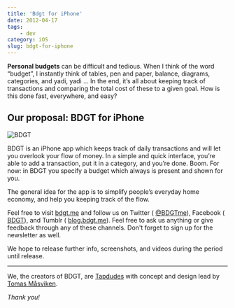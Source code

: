 ```yaml
---
title: 'Bdgt for iPhone'
date: 2012-04-17
tags:
    - dev
category: iOS
slug: bdgt-for-iphone
---
```


**Personal budgets** can be difficult and tedious. When I think of the word “budget”, I instantly
think of tables, pen and paper, balance, diagrams, categories, and yadi, yadi … In the end, it’s all
about keeping track of transactions and comparing the total cost of these to a given goal. How is
this done fast, everywhere, and easy?

## Our proposal: BDGT for iPhone

![BDGT](http://f.cl.ly/items/121Z2e0Y2g3d3k1r2M27/facebook_cover_photo.png)

BDGT is an iPhone app which keeps track of daily transactions and will let you overlook your flow of
money. In a simple and quick interface, you’re able to add a transaction, put it in a category, and
you’re done. Boom. For now: in BDGT you specify a budget which always is present and shown for you.

The general idea for the app is to simplify people’s everyday home economy, and help you keeping
track of the flow.

Feel free to visit [bdgt.me](http://bdgt.me) and follow us on Twitter (
[@BDGTme](http://twitter.com/bdgtme)), Facebook (
[BDGT](http://www.facebook.com/pages/Bdgt/386636014682653)), and Tumblr (
[blog.bdgt.me](http://blog.bdgt.me)). Feel free to ask us anything or give feedback through any of
these channels. Don't forget to sign up for the newsletter as well.

We hope to release further info, screenshots, and videos during the period until release.

---

We, the creators of BDGT, are [Tapdudes](http://tapdudes.com/) with concept and design lead by
[Tomas Måsviken](http://twitter.com/masviken).

_Thank you!_
